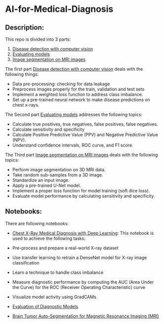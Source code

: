 # AI-for-Medical-Diagnosis

## Description:

This repo is divided into 3 parts:
1. [Disease detection with computer vision](https://github.com/azlaanmsamad/AI-for-Medical-Diagnosis/tree/master/Disease%20detection%20with%20computer%20vision)
2. [Evaluating models](https://github.com/azlaanmsamad/AI-for-Medical-Diagnosis/tree/master/Evaluating%20models)
3. [Image segmentation on MRI images](https://github.com/azlaanmsamad/AI-for-Medical-Diagnosis/tree/master/Image%20segmentation%20on%20MRI%20images)



The first part [Disease detection with computer vision](https://github.com/azlaanmsamad/AI-for-Medical-Diagnosis/tree/master/Disease%20detection%20with%20computer%20vision) deals with the following things:
* Data pre-processing: checking for data leakage
* Preprocess images properly for the train, validation and test sets
* Implement a weighted loss function to address class imbalance.
* Set up a pre-trained neural network to make disease predictions on chest x-rays.

The Second part [Evaluating models](https://github.com/azlaanmsamad/AI-for-Medical-Diagnosis/tree/master/Evaluating%20models) addresses the following topics:
* Calculate true positives, true negatives, false positives, false negatives.
* Calculate sensitivity and specificity
* Calculate Positive Predictive Value (PPV) and Negative Predictive Value (NPV).
* Understand confidence intervals, ROC curve, and F1 score.

The Third part [Image segmentation on MRI images](https://github.com/azlaanmsamad/AI-for-Medical-Diagnosis/tree/master/Image%20segmentation%20on%20MRI%20images) deals with the following topics:
* Perform image segmentation on 3D MRI data.
* Take random sub-samples from a 3D image.
* Standardize an input image.
* Apply a pre-trained U-Net model.
* Implement a proper loss function for model training (soft dice loss).
* Evaluate model performance by calculating sensitivity and specificity.

## Notebooks:

There are following notebooks:
* [Chest X-Ray Medical Diagnosis with Deep Learning](https://github.com/azlaanmsamad/AI-for-Medical-Diagnosis/blob/master/Disease%20detection%20with%20computer%20vision/Chest%20X-Ray%20Medical%20Diagnosis%20with%20Deep%20Learning.ipynb):
This notebook is used to achieve the following tasks:
* Pre-process and prepare a real-world X-ray dataset
* Use transfer learning to retrain a DenseNet model for X-ray image classification
* Learn a technique to handle class imbalance
* Measure diagnostic performance by computing the AUC (Area Under the Curve) for the ROC (Receiver Operating Characteristic) curve
* Visualize model activity using GradCAMs

* [Evaluation of Diagnostic Models](https://github.com/azlaanmsamad/AI-for-Medical-Diagnosis/blob/master/Evaluating%20models/Evaluation%20of%20Diagnostic%20Models.ipynb)
* [Brain Tumor Auto-Segmentation for Magnetic Resonance Imaging (MRI)](https://github.com/azlaanmsamad/AI-for-Medical-Diagnosis/blob/master/Image%20segmentation%20on%20MRI%20images/Brain%20Tumor%20Auto-Segmentation%20for%20Magnetic%20Resonance%20Imaging%20(MRI).ipynb)
